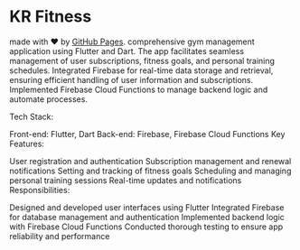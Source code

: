 # KR Fitness

made with ❤️ by [GitHub Pages](https://linkedin.com/in/prasadreddy03).
comprehensive gym management application using Flutter and Dart. The app facilitates seamless management of user subscriptions, fitness goals, and personal training schedules. Integrated Firebase for real-time data storage and retrieval, ensuring efficient handling of user information and subscriptions. Implemented Firebase Cloud Functions to manage backend logic and automate processes.

Tech Stack:

Front-end: Flutter, Dart
Back-end: Firebase, Firebase Cloud Functions
Key Features:

User registration and authentication
Subscription management and renewal notifications
Setting and tracking of fitness goals
Scheduling and managing personal training sessions
Real-time updates and notifications
Responsibilities:

Designed and developed user interfaces using Flutter
Integrated Firebase for database management and authentication
Implemented backend logic with Firebase Cloud Functions
Conducted thorough testing to ensure app reliability and performance
